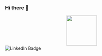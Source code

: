 ### Hi there 👋
<div id="header" align="center">
  <img src="https://media.giphy.com/media/M9gbBd9nbDrOTu1Mqx/giphy.gif" width="100"/>
</div>
<div id="badges">
  <img src="https://img.shields.io/badge/LinkedIn-blue?style=for-the-badge&logo=linkedin&logoColor=white" alt="LinkedIn Badge"/>
</div>
